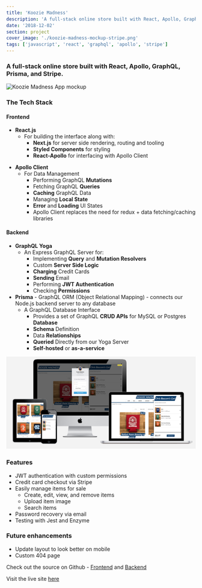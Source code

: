```yaml
---
title: 'Koozie Madness'
description: 'A full-stack online store built with React, Apollo, GraphQL, Prisma, and Stripe.'
date: '2018-12-02'
section: project
cover_image: './koozie-madness-mockup-stripe.png'
tags: ['javascript', 'react', 'graphql', 'apollo', 'stripe']
---
```


### A full-stack online store built with React, Apollo, GraphQL, Prisma, and Stripe.

![Koozie Madness App mockup](https://res.cloudinary.com/crbaucom/image/upload/v1546543785/crbaucom-images/koozie-madness-mockup.png)

### The Tech Stack

#### Frontend

- **React.js**
  - For building the interface along with:
    - **Next.js** for server side rendering, routing and tooling
    - **Styled Components** for styling
    - **React-Apollo** for interfacing with Apollo Client

* **Apollo Client**
  - For Data Management
    - Performing GraphQL **Mutations**
    - Fetching GraphQL **Queries**
    - **Caching** GraphQL Data
    - Managing **Local State**
    - **Error** and **Loading** UI States
    - Apollo Client replaces the need for redux + data fetching/caching libraries

#### Backend

- **GraphQL Yoga**
  - An Express GraphQL Server for:
    - Implementing **Query** and **Mutation Resolvers**
    - Custom **Server Side Logic**
    - **Charging** Credit Cards
    - **Sending** Email
    - Performing **JWT Authentication**
    - Checking **Permissions**
- **Prisma** - GraphQL ORM (Object Relational Mapping) - connects our Node.js backend server to any database
  - A GraphQL Database Interface
    - Provides a set of GraphQL **CRUD APIs** for MySQL or Postgres **Database**
    - **Schema** Definition
    - Data **Relationships**
    - **Queried** Directly from our Yoga Server
    - **Self-hosted** or **as-a-service**

![Koozie Madness Stripe mockup](koozie-madness-mockup-stripe.png)

### Features

- JWT authentication with custom permissions
- Credit card checkout via Stripe
- Easily manage items for sale
  - Create, edit, view, and remove items
  - Upload item image
  - Search items
- Password recovery via email
- Testing with Jest and Enzyme

### Future enhancements

- Update layout to look better on mobile
- Custom 404 page

Check out the source on Github - [Frontend](https://github.com/cbaucom/fullstack-react-kooziemadness-frontend) and [Backend](https://github.com/cbaucom/fullstack-react-kooziemadness-backend)

Visit the live site [here](https://kooziemadness.builtbybaucom.com)
